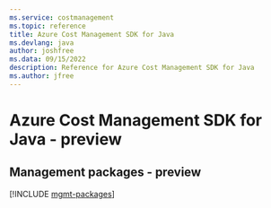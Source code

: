 ```yaml
---
ms.service: costmanagement
ms.topic: reference
title: Azure Cost Management SDK for Java
ms.devlang: java
author: joshfree
ms.data: 09/15/2022
description: Reference for Azure Cost Management SDK for Java
ms.author: jfree
---
```

# Azure Cost Management SDK for Java - preview

## Management packages - preview
[!INCLUDE [mgmt-packages](cost-management-mgmt-index.md)]
